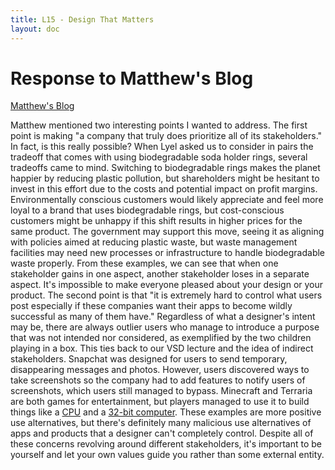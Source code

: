 ```yaml
---
title: L15 - Design That Matters
layout: doc
---
```


# Response to Matthew's Blog

[Matthew's Blog](https://msequeir.github.io/portfolio-msequeir/blogs/blog4.html)

Matthew mentioned two interesting points I wanted to address. The first point is making "a company that truly does prioritize all of its stakeholders." In fact, is this really possible? When Lyel asked us to consider in pairs the tradeoff that comes with using biodegradable soda holder rings, several tradeoffs came to mind. Switching to biodegradable rings makes the planet happier by reducing plastic pollution, but shareholders might be hesitant to invest in this effort due to the costs and potential impact on profit margins. Environmentally conscious customers would likely appreciate and feel more loyal to a brand that uses biodegradable rings, but cost-conscious customers might be unhappy if this shift results in higher prices for the same product. The government may support this move, seeing it as aligning with policies aimed at reducing plastic waste, but waste management facilities may need new processes or infrastructure to handle biodegradable waste properly. From these examples, we can see that when one stakeholder gains in one aspect, another stakeholder loses in a separate aspect. It's impossible to make everyone pleased about your design or your product. The second point is that "it is extremely hard to control what users post especially if these companies want their apps to become wildly successful as many of them have." Regardless of what a designer's intent may be, there are always outlier users who manage to introduce a purpose that was not intended nor considered, as exemplified by the two children playing in a box. This ties back to our VSD lecture and the idea of indirect stakeholders. Snapchat was designed for users to send temporary, disappearing messages and photos. However, users discovered ways to take screenshots so the company had to add features to notify users of screenshots, which users still managed to bypass. Minecraft and Terraria are both games for entertainment, but players managed to use it to build things like a [CPU](https://www.youtube.com/watch?v=FDiapbD0Xfg&t=219s&pp=ygUSbWluZWNyYWZ0IGNvbXB1dGVy) and a [32-bit computer](https://www.youtube.com/watch?v=zXPiqk0-zDY&pp=ygUMdGVycmFyaWEgY3B1). These examples are more positive use alternatives, but there's definitely many malicious use alternatives of apps and products that a designer can't completely control. Despite all of these concerns revolving around different stakeholders, it's important to be yourself and let your own values guide you rather than some external entity.